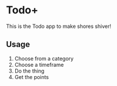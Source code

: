 # Todo+

This is the Todo app to make shores shiver!

## Usage

1. Choose from a category 
2. Choose a timeframe 
3. Do the thing 
4. Get the points 

